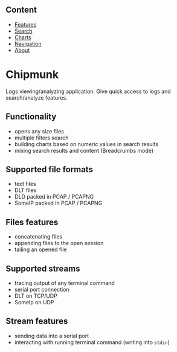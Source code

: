 ## Content
- [Features](./features.md) 
- [Search](./search/index.md) 
- [Charts](./charts/index.md)
- [Navigation](./navigation/index.md)
- [About](./about.md)

# Chipmunk

Logs viewing/analyzing application. Give quick access to logs and search/analyze features.

## Functionality
- opens any size files
- multiple filters search
- building charts based on numeric values in search results
- mixing search results and content (Breadcrumbs mode)

## Supported file formats
- text files
- DLT files
- DLD packed in PCAP / PCAPNG
- SomeIP packed in PCAP / PCAPNG

## Files features
- concatenating files
- appending files to the open session
- tailing an opened file

## Supported streams
- tracing output of any terminal command
- serial port connection
- DLT on TCP/UDP
- SomeIp on UDP

## Stream features
- sending data into a serial port
- interacting with running terminal command (writing into `stdin`)
